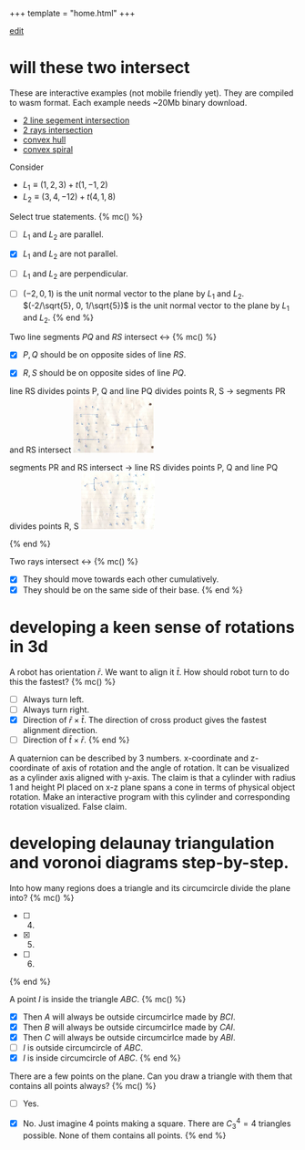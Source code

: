 +++
template = "home.html"
+++

[edit](https://github.com/yashsriram/yashsriram.github.io/edit/master/content/_index.md)

# will these two intersect

These are interactive examples (not mobile friendly yet). They are compiled to wasm format. Each example needs ~20Mb binary download.
- [2 line segement intersection](/wasm.html?name=xn_2_lnsegs)
- [2 rays intersection](/wasm.html?name=xn_2_rays)
- [convex hull](/wasm.html?name=convex_hull)
- [convex spiral](/wasm.html?name=convex_spiral)

Consider
- $L_1 \equiv (1, 2, 3) + t (1, -1, 2)$
- $L_2 \equiv (3, 4, -12) + t (4, 1, 8)$

Select true statements.
{% mc() %}
- [ ] $L_1$ and $L_2$ are parallel.
- [x] $L_1$ and $L_2$ are not parallel.
- [ ] $L_1$ and $L_2$ are perpendicular.
- [ ] $(-2, 0, 1)$ is the unit normal vector to the plane by $L_1$ and $L_2$.
$(-2/\sqrt{5}, 0, 1/\sqrt{5})$ is the unit normal vector to the plane by $L_1$ and $L_2$.
{% end %}


Two line segments $PQ$ and $RS$ intersect $\leftrightarrow$
{% mc() %}
- [x] $P, Q$ should be on opposite sides of line $RS$.

- [x] $R, S$ should be on opposite sides of line $PQ$.

line RS divides points P, Q and line PQ divides points R, S $\rightarrow$ segments PR and RS intersect
<img src="./lineseg_lineseg2.jpg" height="100px"/>


segments PR and RS intersect $\rightarrow$ line RS divides points P, Q and line PQ divides points R, S
<img src="./lineseg_lineseg1.jpg" height="100px"/>

{% end %}

Two rays intersect $\leftrightarrow$
{% mc() %}
- [x] They should move towards each other cumulatively.
- [x] They should be on the same side of their base.
{% end %}

# developing a keen sense of rotations in 3d

A robot has orientation $\bar{r}$.
We want to align it $\bar{t}$.
How should robot turn to do this the fastest?
{% mc() %}
- [ ] Always turn left.
- [ ] Always turn right.
- [x] Direction of $\bar{r} \times \bar{t}$.
The direction of cross product gives the fastest alignment direction.
- [ ] Direction of $\bar{t} \times \bar{r}$.
{% end %}

A quaternion can be described by 3 numbers.
x-coordinate and z-coordinate of axis of rotation and the angle of rotation.
It can be visualized as a cylinder axis aligned with y-axis.
The claim is that a cylinder with radius 1 and height PI placed on x-z plane spans a cone in terms of physical object rotation. Make an interactive program with this cylinder and corresponding rotation visualized. False claim.

# developing delaunay triangulation and voronoi diagrams step-by-step.

Into how many regions does a triangle and its circumcircle divide the plane into?
{% mc() %}
- [ ] 4.
- [x] 5.
- [ ] 6.
{% end %}

A point $I$ is inside the triangle $ABC$.
{% mc() %}
- [x] Then $A$ will always be outside circumcirlce made by $BCI$.
- [x] Then $B$ will always be outside circumcirlce made by $CAI$.
- [x] Then $C$ will always be outside circumcirlce made by $ABI$.
- [ ] $I$ is outside circumcircle of $ABC$.
- [x] $I$ is inside circumcircle of $ABC$.
{% end %}

There are a few points on the plane. Can you draw a triangle with them that contains all points always?
{% mc() %}
- [ ] Yes.
- [x] No.
Just imagine 4 points making a square. There are $C_3^4 = 4$ triangles possible. None of them contains all points.
{% end %}


